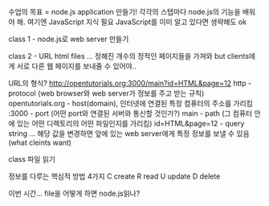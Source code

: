 수업의 목표 = node.js application 만들기!
각각의 스텝마다 node.js의 기능을 배워야 해.
여기엔 JavaScript 지식 필요
JavaScript를 이미 알고 있다면 생략해도 ok

class 1 - node.js로 web server 만들기



class 2 - URL
html files ... 정해진 개수의 정적인 페이지들을 가져와
but clients에게 서로 다른 웹 페이지를 보내줄 수 있어야..

URL의 형식?
http://opentutorials.org:3000/main?id=HTML&page=12
http - protocol (web browser와 web server가 정보를 주고 받는 규칙)
opentutorials.org - host(domain), 인터넷에 연결된 특정 컴퓨터의 주소를 가리킴
:3000 - port (어떤 port와 연결된 서버와 통신할 것인가?)
main - path (그 컴퓨터 안에 있는 어떤 디렉토리의 어떤 파일인지를 가리킴)
id=HTML&page=12 - query string ... 해당 값을 변경하면 앞에 있는 web server에게 특정 정보를 보낼 수 있음 (what cleints want)

class 파일 읽기

정보를 다루는 핵심적 방법 4가지
C create
R read
U update
D delete

이번 시간... file을 어떻게 하면 node.js읽나?

